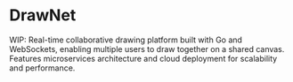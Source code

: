 # DrawNet
WIP: Real-time collaborative drawing platform built with Go and WebSockets, enabling multiple users to draw together on a shared canvas. Features microservices architecture and cloud deployment for scalability and performance.

